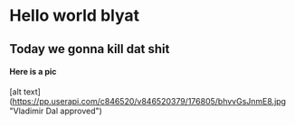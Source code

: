# Hello world blyat
## Today we gonna kill dat shit
#### Here is a pic
[alt text] (https://pp.userapi.com/c846520/v846520379/176805/bhvvGsJnmE8.jpg "Vladimir Dal approved")
